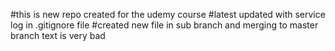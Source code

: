 #this is new repo created for the udemy course
#latest updated with service log in .gitignore file
#created new file in sub branch and merging to master branch
text is very bad
